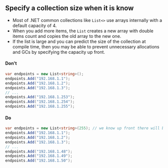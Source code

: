 ## Specify a collection size when it is know

- Most of .NET common collections like `List<>` use arrays internally with a default capacity of 4.
- When you add more items, the `List` creates a new array with double items count and copies the old array to the new one.
- If the list is large and you can predict the size of the collection at compile time, then you may be able to prevent unnecessary allocations and GCs by specifying the capacity up front.

#### Don't

```c#
var endpoints = new List<string>();
endpoints.Add("192.168.1.1");
endpoints.Add("192.168.1.2");
endpoints.Add("192.168.1.3");
// ...
endpoints.Add("192.168.1.253");
endpoints.Add("192.168.1.254");
endpoints.Add("192.168.1.255");
```

#### Do

```c#
var endpoints = new List<string>(255); // we know up front there will be 255 endpoints specified
endpoints.Add("192.168.1.1");
endpoints.Add("192.168.1.2");
endpoints.Add("192.168.1.3");
// ...
endpoints.Add("192.168.1.48");
endpoints.Add("192.168.1.49");
endpoints.Add("192.168.1.50");
```